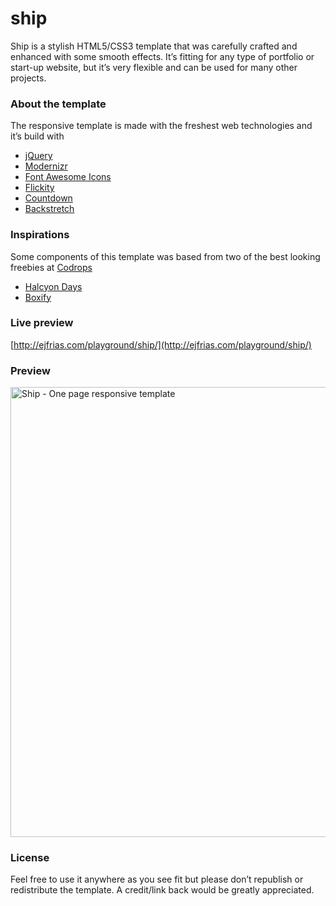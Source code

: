 # ship
Ship is a stylish HTML5/CSS3 template that was carefully crafted and enhanced with some smooth effects. It’s fitting for any type of portfolio or start-up website, but it’s very flexible and can be used for many other projects.

### About the template
The responsive template is made with the freshest web technologies and it’s build with

- [jQuery](https://jquery.com/)
- [Modernizr](https://modernizr.com/)
- [Font Awesome Icons](http://fortawesome.github.io/Font-Awesome/)
- [Flickity](http://flickity.metafizzy.co/)
- [Countdown](http://github.com/rendro/countdown/)
- [Backstretch](http://srobbin.com/jquery-plugins/backstretch/)

### Inspirations
Some components of this template was based from two of the best looking freebies at [Codrops](http://tympanus.net/codrops)

- [Halcyon Days](http://tympanus.net/codrops/2014/07/14/freebie-halcyon-days-one-page-website-template/)
- [Boxify](http://tympanus.net/codrops/2015/01/27/freebie-boxify-one-page-website-template/)

### Live preview
[http://ejfrias.com/playground/ship/](http://ejfrias.com/playground/ship/)

### Preview
<img src="http://ejfrias.com/playground/ship/images/preview.png" width="720" alt="Ship - One page responsive template" />

### License
Feel free to use it anywhere as you see fit but please don’t republish or redistribute the template. A credit/link back would be greatly appreciated.